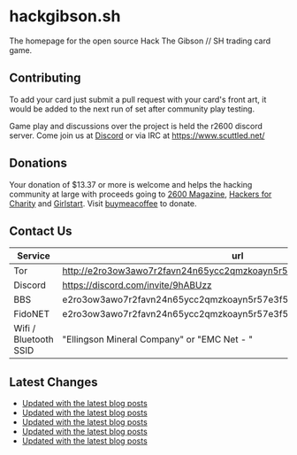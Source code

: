 # hackgibson.sh
The homepage for the open source Hack The Gibson // SH trading card game.


## Contributing

To add your card just submit a pull request with your card's front art, it would be added to the next run of set after community play testing.

Game play and discussions over the project is held the r2600 discord server. Come join us at [Discord](https://discord.com/invite/9hABUzz) or via IRC at https://www.scuttled.net/


## Donations

Your donation of $13.37 or more is welcome and helps the hacking community at large with proceeds going to [2600 Magazine](https://2600.com/), [Hackers for Charity](https://hackersforcharity.org) and [Girlstart](https://girlstart.org).  Visit [buymeacoffee](https://www.buymeacoffee.com/hackgibson.sh) to donate.


## Contact Us

Service | url
-|-
Tor | http://e2ro3ow3awo7r2favn24n65ycc2qmzkoayn5r57e3f56nvjwdcgg32ad.onion
Discord | https://discord.com/invite/9hABUzz
BBS | e2ro3ow3awo7r2favn24n65ycc2qmzkoayn5r57e3f56nvjwdcgg32ad.onion:23
FidoNET | e2ro3ow3awo7r2favn24n65ycc2qmzkoayn5r57e3f56nvjwdcgg32ad.onion:24554
Wifi / Bluetooth SSID | "Ellingson Mineral Company" or "EMC Net - <fidonet address>"

## Latest Changes
<!-- BLOG-POST-LIST:START -->
- [Updated with the latest blog posts](https://github.com/DFW2600/hackgibson.sh/commit/73efdbdb9ea79818e5232f709d9ad5bf5b1d8546)
- [Updated with the latest blog posts](https://github.com/DFW2600/hackgibson.sh/commit/631597baf037ad8435a954b6b24ff60f8bbb479d)
- [Updated with the latest blog posts](https://github.com/DFW2600/hackgibson.sh/commit/f011f15776377e6e87d26c1e9d284806c14d68c7)
- [Updated with the latest blog posts](https://github.com/DFW2600/hackgibson.sh/commit/4d02c95eaf1a6f178ce5c894d8619ec1a6c0b8c5)
- [Updated with the latest blog posts](https://github.com/DFW2600/hackgibson.sh/commit/5b1045e10075112aa6bc34e4d794dd22631bcc31)
<!-- BLOG-POST-LIST:END -->

